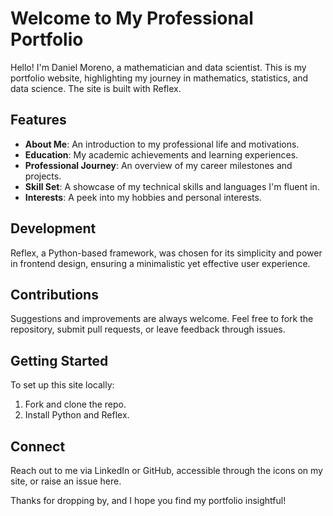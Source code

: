 # Welcome to My Professional Portfolio

Hello! I'm Daniel Moreno, a mathematician and data scientist. This is my portfolio website, highlighting my journey in mathematics, statistics, and data science. The site is built with Reflex.

## Features

- **About Me**: An introduction to my professional life and motivations.
- **Education**: My academic achievements and learning experiences.
- **Professional Journey**: An overview of my career milestones and projects.
- **Skill Set**: A showcase of my technical skills and languages I'm fluent in.
- **Interests**: A peek into my hobbies and personal interests.

## Development

Reflex, a Python-based framework, was chosen for its simplicity and power in frontend design, ensuring a minimalistic yet effective user experience.

## Contributions

Suggestions and improvements are always welcome. Feel free to fork the repository, submit pull requests, or leave feedback through issues.

## Getting Started

To set up this site locally:
1. Fork and clone the repo.
2. Install Python and Reflex.

## Connect

Reach out to me via LinkedIn or GitHub, accessible through the icons on my site, or raise an issue here.

Thanks for dropping by, and I hope you find my portfolio insightful!
